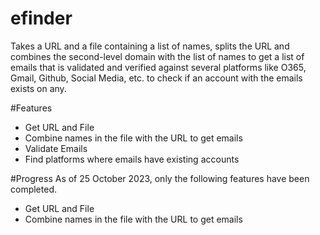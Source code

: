 # efinder
Takes a URL and a file containing a list of names, splits the URL and combines the second-level domain with the list of names to get a list of emails that is validated and verified against several platforms like O365, Gmail, Github, Social Media, etc. to check if an account with the emails exists on any.

#Features
- Get URL and File
- Combine names in the file with the URL to get emails
- Validate Emails
- Find platforms where emails have existing accounts

#Progress
As of 25 October 2023, only the following features have been completed.
- Get URL and File
- Combine names in the file with the URL to get emails
